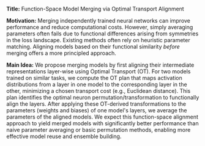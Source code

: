 **Title:** Function-Space Model Merging via Optimal Transport Alignment

**Motivation:** Merging independently trained neural networks can improve performance and reduce computational costs. However, simply averaging parameters often fails due to functional differences arising from symmetries in the loss landscape. Existing methods often rely on heuristic parameter matching. Aligning models based on their functional similarity *before* merging offers a more principled approach.

**Main Idea:** We propose merging models by first aligning their intermediate representations layer-wise using Optimal Transport (OT). For two models trained on similar tasks, we compute the OT plan that maps activation distributions from a layer in one model to the corresponding layer in the other, minimizing a chosen transport cost (e.g., Euclidean distance). This plan identifies the optimal neuron permutation/transformation to functionally align the layers. After applying these OT-derived transformations to the parameters (weights and biases) of one model's layers, we average the parameters of the aligned models. We expect this function-space alignment approach to yield merged models with significantly better performance than naive parameter averaging or basic permutation methods, enabling more effective model reuse and ensemble building.